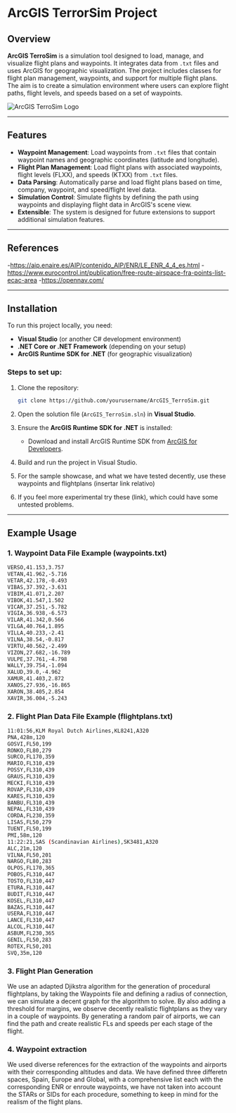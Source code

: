# ArcGIS TerrorSim Project

## Overview

**ArcGIS TerroSim** is a simulation tool designed to load, manage, and visualize flight plans and waypoints. It integrates data from `.txt` files and uses ArcGIS for geographic visualization. The project includes classes for flight plan management, waypoints, and support for multiple flight plans. The aim is to create a simulation environment where users can explore flight paths, flight levels, and speeds based on a set of waypoints.

![ArcGIS TerroSim Logo](https://i.ibb.co/hKq6fzq/logo.jpg)

---

## Features

- **Waypoint Management**: Load waypoints from `.txt` files that contain waypoint names and geographic coordinates (latitude and longitude).
- **Flight Plan Management**: Load flight plans with associated waypoints, flight levels (FLXX), and speeds (KTXX) from `.txt` files.
- **Data Parsing**: Automatically parse and load flight plans based on time, company, waypoint, and speed/flight level data.
- **Simulation Control**: Simulate flights by defining the path using waypoints and displaying flight data in ArcGIS's scene view.
- **Extensible**: The system is designed for future extensions to support additional simulation features.

---

## References

-https://aip.enaire.es/AIP/contenido_AIP/ENR/LE_ENR_4_4_es.html
-https://www.eurocontrol.int/publication/free-route-airspace-fra-points-list-ecac-area
-https://opennav.com/

---

## Installation

To run this project locally, you need:

- **Visual Studio** (or another C# development environment)
- **.NET Core or .NET Framework** (depending on your setup)
- **ArcGIS Runtime SDK for .NET** (for geographic visualization)

### Steps to set up:

1. Clone the repository:
    ```bash
    git clone https://github.com/yourusername/ArcGIS_TerroSim.git
    ```

2. Open the solution file (`ArcGIS_TerroSim.sln`) in **Visual Studio**.

3. Ensure the **ArcGIS Runtime SDK for .NET** is installed:
    - Download and install ArcGIS Runtime SDK from [ArcGIS for Developers](https://developers.arcgis.com/net/).

4. Build and run the project in Visual Studio.

5. For the sample showcase, and what we have tested decently, use these waypoints and flightplans (insertar link relativo)

6. If you feel more experimental try these (link), which could have some untested problems.

---

## Example Usage

### 1. Waypoint Data File Example (waypoints.txt)
 ```bash
VERSO,41.153,3.757
VETAN,41.962,-5.716
VETAR,42.178,-0.493
VIBAS,37.392,-3.631
VIBIM,41.071,2.207
VIBOK,41.547,1.502
VICAR,37.251,-5.782
VIGIA,36.938,-6.573
VILAR,41.342,0.566
VILGA,40.764,1.895
VILLA,40.233,-2.41
VILNA,38.54,-0.817
VIRTU,40.562,-2.499
VIZON,27.682,-16.789
VULPE,37.761,-4.798
WALLY,39.754,-1.094
XALUD,39.0,-4.962
XAMUR,41.403,2.872
XANOS,27.936,-16.865
XARON,38.405,2.854
XAVIR,36.004,-5.243
```

### 2. Flight Plan Data File Example (flightplans.txt)
 ```bash
11:01:56,KLM Royal Dutch Airlines,KL8241,A320
PNA,428m,120
GOSVI,FL50,199
RONKO,FL80,279
SURCO,FL170,359
MARIO,FL310,439
POSSY,FL310,439
GRAUS,FL310,439
MECKI,FL310,439
ROVAP,FL310,439
KARES,FL310,439
BANBU,FL310,439
NEPAL,FL310,439
CORDA,FL230,359
LISAS,FL50,279
TUENT,FL50,199
PMI,58m,120
11:22:21,SAS (Scandinavian Airlines),SK3481,A320
ALC,21m,120
VILNA,FL50,201
NARGO,FL80,283
OLPOS,FL170,365
POBOS,FL310,447
TOSTO,FL310,447
ETURA,FL310,447
BUDIT,FL310,447
KOSEL,FL310,447
BAZAS,FL310,447
USERA,FL310,447
LANCE,FL310,447
ALCOL,FL310,447
ASBUM,FL230,365
GENIL,FL50,283
ROTEX,FL50,201
SVQ,35m,120
```
### 3. Flight Plan Generation

We use an adapted Djikstra algorithm for the generation of procedural flightplans, by taking the Waypoints file and defining a radius of connection, we can simulate a decent graph for the algorithm to solve. By also adding a threshold for margins, we observe decently realistic flightplans as they vary in a couple of waypoints. By generating a random pair of airports, we can find the path and create realistic FLs and speeds per each stage of the flight. 

### 4. Waypoint extraction

We used diverse references for the extraction of the waypoints and airports with their corresponding altitudes and data. We have defined three differetn spaces, Spain, Europe and Global, with a comprehensive list each with the corresponding ENR or enroute waypoints, we have not taken into account the STARs or SIDs for each procedure, something to keep in mind for the realism of the flight plans.
